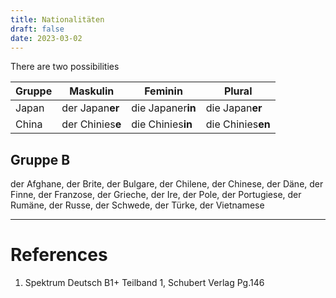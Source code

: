 ```yaml
---
title: Nationalitäten
draft: false
date: 2023-03-02
---
```


There are two possibilities

| Gruppe | Maskulin  | Feminin | Plural |
|---|---|---|---|
| Japan  | der Japan**er** | die Japaner**in** |die  Japan**er** |
| China | der Chinies**e** | die Chinies**in** | die Chinies**en** |


## Gruppe B
der Afghane, der Brite, der Bulgare, der Chilene, der Chinese, der Däne, der Finne, der Franzose, der Grieche, der Ire, der Pole, der Portugiese, der Rumäne, der Russe, der Schwede, der Türke, der Vietnamese


---
# References
1. Spektrum Deutsch B1+ Teilband 1, Schubert Verlag Pg.146